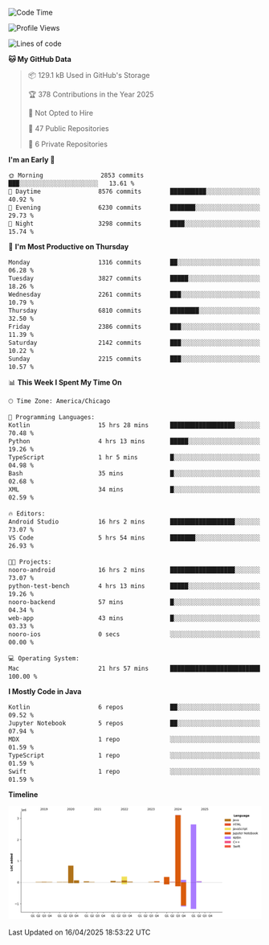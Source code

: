 <!--START_SECTION:waka-->
![Code Time](http://img.shields.io/badge/Code%20Time-1%2C221%20hrs%2023%20mins-blue)

![Profile Views](http://img.shields.io/badge/Profile%20Views-7-blue)

![Lines of code](https://img.shields.io/badge/From%20Hello%20World%20I%27ve%20Written-7.6%20million%20lines%20of%20code-blue)

**🐱 My GitHub Data** 

> 📦 129.1 kB Used in GitHub's Storage 
 > 
> 🏆 378 Contributions in the Year 2025
 > 
> 🚫 Not Opted to Hire
 > 
> 📜 47 Public Repositories 
 > 
> 🔑 6 Private Repositories 
 > 
**I'm an Early 🐤** 

```text
🌞 Morning                2853 commits        ███░░░░░░░░░░░░░░░░░░░░░░   13.61 % 
🌆 Daytime                8576 commits        ██████████░░░░░░░░░░░░░░░   40.92 % 
🌃 Evening                6230 commits        ███████░░░░░░░░░░░░░░░░░░   29.73 % 
🌙 Night                  3298 commits        ████░░░░░░░░░░░░░░░░░░░░░   15.74 % 
```
📅 **I'm Most Productive on Thursday** 

```text
Monday                   1316 commits        ██░░░░░░░░░░░░░░░░░░░░░░░   06.28 % 
Tuesday                  3827 commits        █████░░░░░░░░░░░░░░░░░░░░   18.26 % 
Wednesday                2261 commits        ███░░░░░░░░░░░░░░░░░░░░░░   10.79 % 
Thursday                 6810 commits        ████████░░░░░░░░░░░░░░░░░   32.50 % 
Friday                   2386 commits        ███░░░░░░░░░░░░░░░░░░░░░░   11.39 % 
Saturday                 2142 commits        ███░░░░░░░░░░░░░░░░░░░░░░   10.22 % 
Sunday                   2215 commits        ███░░░░░░░░░░░░░░░░░░░░░░   10.57 % 
```


📊 **This Week I Spent My Time On** 

```text
🕑︎ Time Zone: America/Chicago

💬 Programming Languages: 
Kotlin                   15 hrs 28 mins      ██████████████████░░░░░░░   70.48 % 
Python                   4 hrs 13 mins       █████░░░░░░░░░░░░░░░░░░░░   19.26 % 
TypeScript               1 hr 5 mins         █░░░░░░░░░░░░░░░░░░░░░░░░   04.98 % 
Bash                     35 mins             █░░░░░░░░░░░░░░░░░░░░░░░░   02.68 % 
XML                      34 mins             █░░░░░░░░░░░░░░░░░░░░░░░░   02.59 % 

🔥 Editors: 
Android Studio           16 hrs 2 mins       ██████████████████░░░░░░░   73.07 % 
VS Code                  5 hrs 54 mins       ███████░░░░░░░░░░░░░░░░░░   26.93 % 

🐱‍💻 Projects: 
nooro-android            16 hrs 2 mins       ██████████████████░░░░░░░   73.07 % 
python-test-bench        4 hrs 13 mins       █████░░░░░░░░░░░░░░░░░░░░   19.26 % 
nooro-backend            57 mins             █░░░░░░░░░░░░░░░░░░░░░░░░   04.34 % 
web-app                  43 mins             █░░░░░░░░░░░░░░░░░░░░░░░░   03.33 % 
nooro-ios                0 secs              ░░░░░░░░░░░░░░░░░░░░░░░░░   00.00 % 

💻 Operating System: 
Mac                      21 hrs 57 mins      █████████████████████████   100.00 % 
```

**I Mostly Code in Java** 

```text
Kotlin                   6 repos             ██░░░░░░░░░░░░░░░░░░░░░░░   09.52 % 
Jupyter Notebook         5 repos             ██░░░░░░░░░░░░░░░░░░░░░░░   07.94 % 
MDX                      1 repo              ░░░░░░░░░░░░░░░░░░░░░░░░░   01.59 % 
TypeScript               1 repo              ░░░░░░░░░░░░░░░░░░░░░░░░░   01.59 % 
Swift                    1 repo              ░░░░░░░░░░░░░░░░░░░░░░░░░   01.59 % 
```



**Timeline**

![Lines of Code chart](https://raw.githubusercontent.com/phanijsp/phanijsp/main/assets/bar_graph.png)


 Last Updated on 16/04/2025 18:53:22 UTC
<!--END_SECTION:waka-->
